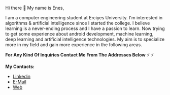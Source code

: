 Hi there 👋
My name is Enes,

I am a computer engineering student at Erciyes University. I'm interested in algorithms & artificial intelligence since I started the college. I believe learning is a never-ending process and I have a passion to learn. Now trying to get some experience about android development, machine learning, deep learning and artificial intelligence technologies. My aim is to specialize more in my field and gain more experience in the following areas.


**For Any Kind Of Inquiries Contact Me From The Addresses Below**
⚡
⚡

****My Contacts:****
- [Linkedin](https://www.linkedin.com/in/enesgunumdogdu/)
- [E-Mail](mailto:enesgunumdogdu0@gmail.com)
- [Web](https://www.enesgunumdogdu.com.tr)

